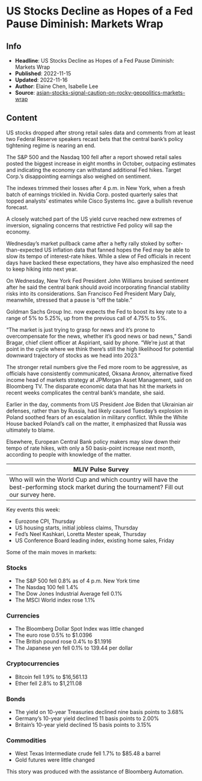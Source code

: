 # US Stocks Decline as Hopes of a Fed Pause Diminish: Markets Wrap

## Info

*   **Headline**: US Stocks Decline as Hopes of a Fed Pause Diminish: Markets Wrap
*   **Published**: 2022-11-15
*   **Updated**: 2022-11-16
*   **Author**: Elaine Chen, Isabelle Lee
*   **Source**: [asian-stocks-signal-caution-on-rocky-geopolitics-markets-wrap](https://www.bloomberg.com/news/articles/2022-11-15/asian-stocks-signal-caution-on-rocky-geopolitics-markets-wrap)
## Content




US stocks dropped after strong retail sales data and comments from at least two Federal Reserve speakers recast bets that the central bank’s policy tightening regime is nearing an end.

The S&P 500 and the Nasdaq 100 fell after a report showed retail sales posted the biggest increase in eight months in October, outpacing estimates and indicating the economy can withstand additional Fed hikes. Target Corp.’s disappointing earnings also weighed on sentiment.

The indexes trimmed their losses after 4 p.m. in New York, when a fresh batch of earnings trickled in. Nvidia Corp. posted quarterly sales that topped analysts’ estimates while Cisco Systems Inc. gave a bullish revenue forecast.

A closely watched part of the US yield curve reached new extremes of inversion, signaling concerns that restrictive Fed policy will sap the economy.

Wednesday’s market pullback came after a hefty rally stoked by softer-than-expected US inflation data that fanned hopes the Fed may be able to slow its tempo of interest-rate hikes. While a slew of Fed officials in recent days have backed these expectations, they have also emphasized the need to keep hiking into next year.

On Wednesday, New York Fed President John Williams bruised sentiment after he said the central bank should avoid incorporating financial stability risks into its considerations. San Francisco Fed President Mary Daly, meanwhile, stressed that a pause is “off the table.”

Goldman Sachs Group Inc. now expects the Fed to boost its key rate to a range of 5% to 5.25%, up from the previous call of 4.75% to 5%.

“The market is just trying to grasp for news and it’s prone to overcompensate for the news, whether it’s good news or bad news,” Sandi Bragar, chief client officer at Aspiriant, said by phone. “We’re just at that point in the cycle where we think there’s still the high likelihood for potential downward trajectory of stocks as we head into 2023.”

The stronger retail numbers give the Fed more room to be aggressive, as officials have consistently communicated, Oksana Aronov, alternative fixed income head of markets strategy at JPMorgan Asset Management, said on Bloomberg TV. The disparate economic data that has hit the markets in recent weeks complicates the central bank’s mandate, she said.

Earlier in the day, comments from US President Joe Biden that Ukrainian air defenses, rather than by Russia, had likely caused Tuesday’s explosion in Poland soothed fears of an escalation in military conflict. While the White House backed Poland’s call on the matter, it emphasized that Russia was ultimately to blame.

Elsewhere, European Central Bank policy makers may slow down their tempo of rate hikes, with only a 50 basis-point increase next month, according to people with knowledge of the matter.

| MLIV Pulse Survey |
| --- |
| Who will win the World Cup and which country will have the best-performing stock market during the tournament? Fill out our survey here. |

Key events this week:

*   Eurozone CPI, Thursday
*   US housing starts, initial jobless claims, Thursday
*   Fed’s Neel Kashkari, Loretta Mester speak, Thursday
*   US Conference Board leading index, existing home sales, Friday

Some of the main moves in markets:

### Stocks

*   The S&P 500 fell 0.8% as of 4 p.m. New York time
*   The Nasdaq 100 fell 1.4%
*   The Dow Jones Industrial Average fell 0.1%
*   The MSCI World index rose 1.1%

### Currencies

*   The Bloomberg Dollar Spot Index was little changed
*   The euro rose 0.5% to $1.0396
*   The British pound rose 0.4% to $1.1916
*   The Japanese yen fell 0.1% to 139.44 per dollar

### Cryptocurrencies

*   Bitcoin fell 1.9% to $16,561.13
*   Ether fell 2.8% to $1,211.08

### Bonds

*   The yield on 10-year Treasuries declined nine basis points to 3.68%
*   Germany’s 10-year yield declined 11 basis points to 2.00%
*   Britain’s 10-year yield declined 15 basis points to 3.15%

### Commodities

*   West Texas Intermediate crude fell 1.7% to $85.48 a barrel
*   Gold futures were little changed

This story was produced with the assistance of Bloomberg Automation.